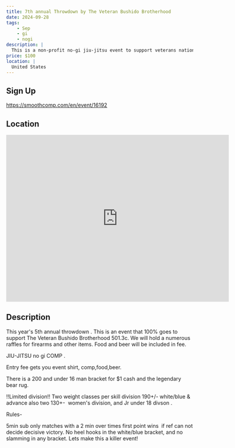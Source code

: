 ```yaml
---
title: 7th annual Throwdown by The Veteran Bushido Brotherhood
date: 2024-09-28
tags:
    - Sep
    - gi 
    - nogi 
description: |
  This is a non-profit no-gi jiu-jitsu event to support veterans national
price: $100
location: |
  United States
---
```

## Sign Up
https://smoothcomp.com/en/event/16192

## Location
<iframe src="https://www.google.com/maps/embed?pb=!1m18!1m12!1m3!1d12345.6789!2d-79.5401249!3d40.3068116!2m3!1f0!2f0!3f0!3m2!1i1024!2i768!4f13.1!3m3!1m2!1s0x0%3A0x0!2z40.3068116!5e0!3m2!1sen!2sus!4v1234567890" width="600" height="450" style="border:0;" allowfullscreen="" loading="lazy"></iframe>

## Description
This year's 5th annual throwdown . This is an event that 100% goes to support The Veteran Bushido Brotherhood 501.3c. We will hold a numerous raffles for firearms and other items. Food and beer will be included in fee.


JIU-JITSU no gi COMP .


Entry fee gets you event shirt, comp,food,beer.


There is a 200 and under 16 man bracket for $1 cash and the legendary bear rug.


!!Limited division!! Two weight classes per skill division 190+/- white/blue & advance also two 130+\-  women's division, and Jr under 18 divson .


Rules-


5min sub only matches with a 2 min over times first point wins  if ref can not decide decisive victory. No heel hooks in the white/blue bracket, and no slamming in any bracket. Lets make this a killer event!
